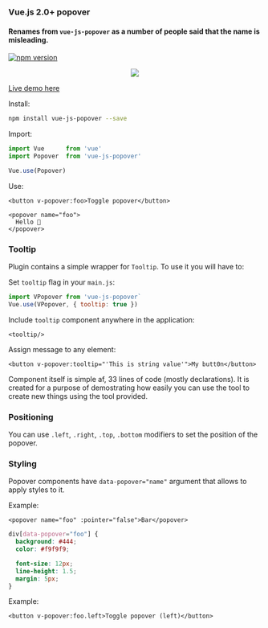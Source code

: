 ### Vue.js 2.0+ popover

#### Renames from `vue-js-popover` as a number of people said that the name is misleading.

[![npm version](https://badge.fury.io/js/vue-js-popover.svg)](https://badge.fury.io/js/vue-js-popover)

<p align="center">
  <img src="https://media.giphy.com/media/xUA7beKmTnr9fkbI6k/giphy.gif">
</p>

[Live demo here](http://vue-js-dropdown.yev.io/)

Install:
```bash
npm install vue-js-popover --save
```
Import:
```javascript
import Vue      from 'vue'
import Popover  from 'vue-js-popover'

Vue.use(Popover)
```
Use:
```vue
<button v-popover:foo>Toggle popover</button>

<popover name="foo">
  Hello 🎉
</popover>
```

### Tooltip 

Plugin contains a simple wrapper for `Tooltip`. To use it you will have to:

Set `tooltip` flag in your `main.js`:
```javascript
import VPopover from 'vue-js-popover`
Vue.use(VPopover, { tooltip: true })
```

Include `tooltip` component anywhere in the application:

```
<tooltip/>
```

Assign message to any element:
```vue
<button v-popover:tooltip="'This is string value'">My butt0n</button>
```

Component itself is simple af, 33 lines of code (mostly declarations). It is created for a purpose of demostrating how easily you can use the tool to create new things using the tool provided.

### Positioning

You can use `.left`, `.right`, `.top`, `.bottom` modifiers to set the position of the popover.

### Styling

Popover components have `data-popover="name"` argument that allows to apply styles to it. 

Example:

```
<popover name="foo" :pointer="false">Bar</popover>
```

```css
div[data-popover="foo"] {
  background: #444;
  color: #f9f9f9;

  font-size: 12px;
  line-height: 1.5;
  margin: 5px;
}
```

Example:

```vue
<button v-popover:foo.left>Toggle popover (left)</button>
```
